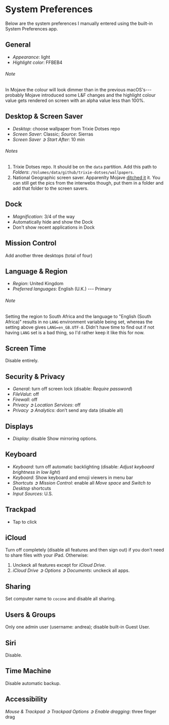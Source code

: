 System Preferences
==================

Below are the system preferences I manually entered using the built-in 
System Preferences app.

General
-------
* *Appearance*: light
* *Highlight color*: FFBEB4

###### Note
In Mojave the colour will look dimmer than in the previous macOS's---probably
Mojave introduced some L&F changes and the highlight colour value gets rendered
on screen with an alpha value less than 100%.

Desktop & Screen Saver
----------------------
* *Desktop*: choose wallpaper from Trixie Dotses repo
* *Screen Saver*: Classic; *Source*: Sierras
* *Screen Saver ➲ Start After*: 10 min

###### Notes
1. Trixie Dotses repo. It should be on the `data` partition. Add this path
to *Folders*: `/Volumes/data/github/trixie-dotses/wallpapers`.
2. National Geographic screen saver. Apparenlty Mojave
[ditched it][nat-geo-screen-saver] it. You can still get the pics from the
interwebs though, put them in a folder and add that folder to the screen
savers.

Dock
----
* *Magnification*: 3/4 of the way
* Automatically hide and show the Dock
* Don't show recent applications in Dock

Mission Control
---------------
Add another three desktops (total of four)

Language & Region
-----------------
* *Region*: United Kingdom
* *Preferred languages*: English (U.K.) --- Primary

###### Note
Setting the region to South Africa and the language to "English (South
Africa)" results in no `LANG` environment variable being set, whereas
the setting above gives `LANG=en_GB.UTF-8`. Didn't have time to find
out if not having `LANG` set is a bad thing, so I'd rather keep it like
this for now.

Screen Time
-----------
Disable entirely.

Security & Privacy
------------------
* *General*: turn off screen lock (disable: *Require password*)
* *FileValut*: off
* *Firewall*: off
* *Privacy ➲ Location Services*: off
* *Privacy ➲ Analytics*: don’t send any data (disable all)

Displays
--------
* *Display*: disable Show mirroring options.

Keyboard
--------
* *Keyboard*: turn off automatic backlighting (disable: *Adjust keyboard
brightness in low light*)
* *Keyboard*: Show keyboard and emoji viewers in menu bar
* *Shortcuts ➲ Mission Control*: enable all *Move space* and *Switch to
Desktop* shortcuts
* *Input Sources*: U.S.

Trackpad
--------
* Tap to click

iCloud
------
Turn off completely (disable all features and then sign out) if you don't
need to share files with your iPad. Otherwise:

1. Unckeck all features except for *iCloud Drive*.
2. *iCloud Drive ➲ Options ➲ Documents*: unckeck all apps.

Sharing
-------
Set computer name to `cocone` and disable all sharing. 

Users & Groups
--------------
Only one admin user (username: andrea); disable built-in Guest User.

Siri
----
Disable.

Time Machine
------------
Disable automatic backup.

Accessibility
-------------
*Mouse & Trackpad ➲ Trackpad Options ➲ Enable dragging*: three finger drag




[nat-geo-screen-saver]: https://discussions.apple.com/thread/8630718
    "National Geographic Screen Saver Missing"
